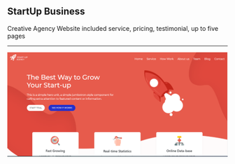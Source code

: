 <h2>StartUp Business</h2>
<p>Creative Agency Website included service, pricing, testimonial, up to five pages</p>
<hr/>
<img src="./public/Startup_agency.PNG" alt="" srcset="" />
